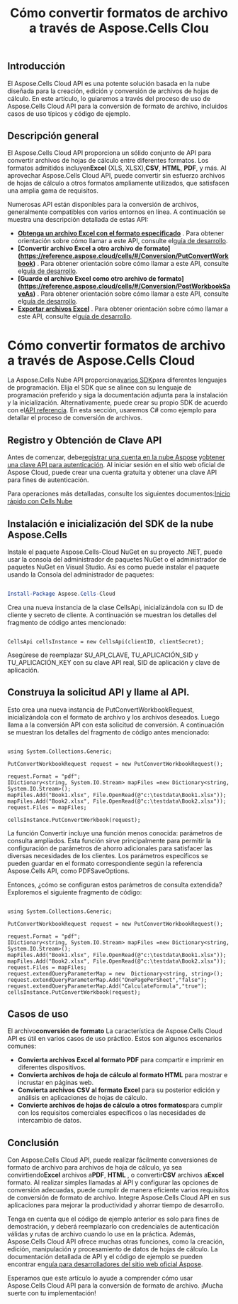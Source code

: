 ﻿---
title: Cómo convertir formatos de archivo a través de Aspose.Cells Clou
type: docs
url: /es/how-to-convert-file-formats
description: Cómo convertir formatos de archivo a través de Aspose.Cells Cloud
weight: 10
---
## Introducción
El Aspose.Cells Cloud API es una potente solución basada en la nube diseñada para la creación, edición y conversión de archivos de hojas de cálculo. En este artículo, lo guiaremos a través del proceso de uso de Aspose.Cells Cloud API para la conversión de formato de archivo, incluidos casos de uso típicos y código de ejemplo.

## Descripción general

 El Aspose.Cells Cloud API proporciona un sólido conjunto de API para convertir archivos de hojas de cálculo entre diferentes formatos. Los formatos admitidos incluyen**Excel** (XLS, XLSX),**CSV**, **HTML**, **PDF**, y más. Al aprovechar Aspose.Cells Cloud API, puede convertir sin esfuerzo archivos de hojas de cálculo a otros formatos ampliamente utilizados, que satisfacen una amplia gama de requisitos.

Numerosas API están disponibles para la conversión de archivos, generalmente compatibles con varios entornos en línea. A continuación se muestra una descripción detallada de estas API:

- **[Obtenga un archivo Excel con el formato especificado](https://reference.aspose.cloud/cells/#/Conversion/GetWorkbook)** . Para obtener orientación sobre cómo llamar a este API, consulte el[guía de desarrollo](https://docs.aspose.cloud/cells/export-different-formats/).
- **[Convertir archivo Excel a otro archivo de formato] (https://reference.aspose.cloud/cells/#/Conversion/PutConvertWorkbook)** . Para obtener orientación sobre cómo llamar a este API, consulte el[guía de desarrollo](https://docs.aspose.cloud/cells/convert/excel-to-different-formats/).
- **[Guarde el archivo Excel como otro archivo de formato] (https://reference.aspose.cloud/cells/#/Conversion/PostWorkbookSaveAs)** . Para obtener orientación sobre cómo llamar a este API, consulte el[guía de desarrollo](https://docs.aspose.cloud/cells/saveas-other-formats/).
- **[Exportar archivos Excel](https://reference.aspose.cloud/cells/#/LightCells/PostExport)** . Para obtener orientación sobre cómo llamar a este API, consulte el[guía de desarrollo](https://docs.aspose.cloud/cells/export/excel-to-different-formats/).


# Cómo convertir formatos de archivo a través de Aspose.Cells Cloud

 La Aspose.Cells Nube API proporciona[varios SDK](https://github.com/aspose-cells-cloud)para diferentes lenguajes de programación. Elija el SDK que se alinee con su lenguaje de programación preferido y siga la documentación adjunta para la instalación y la inicialización. Alternativamente, puede crear su propio SDK de acuerdo con el[API referencia](https://reference.aspose.cloud/cells/). En esta sección, usaremos C# como ejemplo para detallar el proceso de conversión de archivos.


## Registro y Obtención de Clave API

 Antes de comenzar, debe[registrar una cuenta en la nube Aspose](https://id.containerize.com/signup) y[obtener una clave API para autenticación](https://dashboard.aspose.cloud/applications). Al iniciar sesión en el sitio web oficial de Aspose Cloud, puede crear una cuenta gratuita y obtener una clave API para fines de autenticación.

 Para operaciones más detalladas, consulte los siguientes documentos:[Inicio rápido con Cells Nube](https://docs.aspose.cloud/cells/quickstart/)


## Instalación e inicialización del SDK de la nube Aspose.Cells

Instale el paquete Aspose.Cells-Cloud NuGet en su proyecto .NET, puede usar la consola del administrador de paquetes NuGet o el administrador de paquetes NuGet en Visual Studio.
Así es como puede instalar el paquete usando la Consola del administrador de paquetes:

```Powershell

Install-Package Aspose.Cells-Cloud

```
Crea una nueva instancia de la clase CellsApi, inicializándola con su ID de cliente y secreto de cliente. A continuación se muestran los detalles del fragmento de código antes mencionado:

```CSharp

CellsApi cellsInstance = new CellsApi(clientID, clientSecret);

```

Asegúrese de reemplazar SU_API_CLAVE, TU_APLICACIÓN_SID y TU_APLICACIÓN_KEY con su clave API real, SID de aplicación y clave de aplicación.

## Construya la solicitud API y llame al API.

Esto crea una nueva instancia de PutConvertWorkbookRequest, inicializándola con el formato de archivo y los archivos deseados. Luego llama a la conversión API con esta solicitud de conversión. A continuación se muestran los detalles del fragmento de código antes mencionado:


```CSharp

using System.Collections.Generic;

PutConvertWorkbookRequest request = new PutConvertWorkbookRequest();

request.Format = "pdf";
IDictionary<string, System.IO.Stream> mapFiles =new Dictionary<string, System.IO.Stream>(); 
mapFiles.Add("Book1.xlsx", File.OpenRead(@"c:\testdata\Book1.xlsx"));
mapFiles.Add("Book2.xlsx", File.OpenRead(@"c:\testdata\Book2.xlsx"));
request.Files = mapFiles;

cellsInstance.PutConvertWorkbook(request);

```

La función Convertir incluye una función menos conocida: parámetros de consulta ampliados. Esta función sirve principalmente para permitir la configuración de parámetros de ahorro adicionales para satisfacer las diversas necesidades de los clientes. Los parámetros específicos se pueden guardar en el formato correspondiente según la referencia Aspose.Cells API, como PDFSaveOptions.

Entonces, ¿cómo se configuran estos parámetros de consulta extendida? Exploremos el siguiente fragmento de código:

```CSharp

using System.Collections.Generic;

PutConvertWorkbookRequest request = new PutConvertWorkbookRequest();

request.Format = "pdf";
IDictionary<string, System.IO.Stream> mapFiles =new Dictionary<string, System.IO.Stream>(); 
mapFiles.Add("Book1.xlsx", File.OpenRead(@"c:\testdata\Book1.xlsx"));
mapFiles.Add("Book2.xlsx", File.OpenRead(@"c:\testdata\Book2.xlsx"));
request.Files = mapFiles;
request.extendQueryParameterMap = new  Dictionary<string, string>();
request.extendQueryParameterMap.Add("OnePagePerSheet","false");
request.extendQueryParameterMap.Add("CalculateFormula","true");
cellsInstance.PutConvertWorkbook(request);

```

## Casos de uso

 El archivo**conversión de formato** La característica de Aspose.Cells Cloud API es útil en varios casos de uso práctico. Estos son algunos escenarios comunes:

- **Convierta archivos Excel al formato PDF** para compartir e imprimir en diferentes dispositivos.
- **Convierta archivos de hoja de cálculo al formato HTML** para mostrar e incrustar en páginas web.
- **Convierta archivos CSV al formato Excel** para su posterior edición y análisis en aplicaciones de hojas de cálculo.
- **Convierte archivos de hojas de cálculo a otros formatos**para cumplir con los requisitos comerciales específicos o las necesidades de intercambio de datos.

## Conclusión

 Con Aspose.Cells Cloud API, puede realizar fácilmente conversiones de formato de archivo para archivos de hoja de cálculo, ya sea convirtiendo**Excel** archivos a**PDF**, **HTML** , o convertir**CSV** archivos a**Excel** formato. Al realizar simples llamadas al API y configurar las opciones de conversión adecuadas, puede cumplir de manera eficiente varios requisitos de conversión de formato de archivo. Integre Aspose.Cells Cloud API en sus aplicaciones para mejorar la productividad y ahorrar tiempo de desarrollo.

 Tenga en cuenta que el código de ejemplo anterior es solo para fines de demostración, y deberá reemplazarlo con credenciales de autenticación válidas y rutas de archivo cuando lo use en la práctica. Además, Aspose.Cells Cloud API ofrece muchas otras funciones, como la creación, edición, manipulación y procesamiento de datos de hojas de cálculo. La documentación detallada de API y el código de ejemplo se pueden encontrar en[guía para desarrolladores del sitio web oficial Aspose](/developer-guide/).

Esperamos que este artículo lo ayude a comprender cómo usar Aspose.Cells Cloud API para la conversión de formato de archivo. ¡Mucha suerte con tu implementación!

